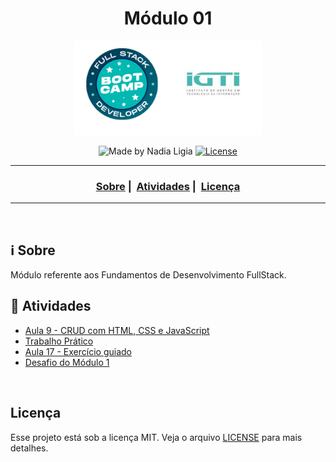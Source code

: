 <h1 align="center">Módulo 01</h1>
<p align="center">
  <img src="../assets/logo.jpeg" width="300" heigth="300">
</p>

<p align="center">
  <img alt="Made by Nadia Ligia" src="https://img.shields.io/badge/made%20by-Nadia%20Ligia-informational">
  
  <a href="license.md">
  <img alt="License" src="https://img.shields.io/badge/License-MIT-informational">
  </a>
</p>

___

<h3 align="center">
  <a href="#information_source-sobre">Sobre</a>&nbsp;|&nbsp;
  <a href="#book-atividades">Atividades</a>&nbsp;|&nbsp;
  <a href="#licença">Licença</a>
</h3>

___

<br>

## :information_source: Sobre

Módulo referente aos Fundamentos de Desenvolvimento FullStack.

## :book: Atividades

- [Aula 9 - CRUD com HTML, CSS e JavaScript](Aula-09-CRUD)
- [Trabalho Prático](trabalho-pratico)
- [Aula 17 - Exercício guiado](Aula-17-Exercicio-guiado)
- [Desafio do Módulo 1](desafio)


<br>

## Licença 

Esse projeto está sob a licença MIT. Veja o arquivo [LICENSE](../LICENSE) para mais detalhes.